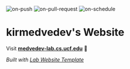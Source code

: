
  ![on-push](../../actions/workflows/on-push.yaml/badge.svg)
  ![on-pull-request](../../actions/workflows/on-pull-request.yaml/badge.svg)
  ![on-schedule](../../actions/workflows/on-schedule.yaml/badge.svg)

  # kirmedvedev's Website

  Visit **[medvedev-lab.cs.ucf.edu](http://medvedev-lab.cs.ucf.edu)** 🚀

  _Built with [Lab Website Template](https://greene-lab.gitbook.io/lab-website-template-docs)_
